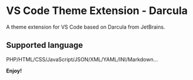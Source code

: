 # VS Code Theme Extension - Darcula
A theme extension for VS Code based on Darcula from JetBrains.

## Supported language
PHP/HTML/CSS/JavaScript/JSON/XML/YAML/INI/Markdown...

**Enjoy!**

